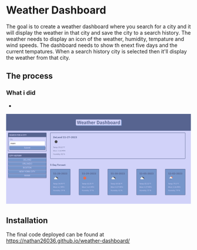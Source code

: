 # Weather Dashboard

The goal is to create a weather dashboard where you search for a city and it will display the weather in that city and save the city to a search history. The weather needs to display an icon of the weather, humidity, tempature and wind speeds. The dashboard needs to show th enext five days and the current tempatures. When a search history city is selected then it'll display the weather from that city.

## The process

### What i did
* 

![Weather dashboard displaying weather for deland florida](https://github.com/nathan26036/weather-dashboard/blob/main/assets/images/weather-dash.PNG)
  
## Installation 
The final code deployed can be found at https://nathan26036.github.io/weather-dashboard/
